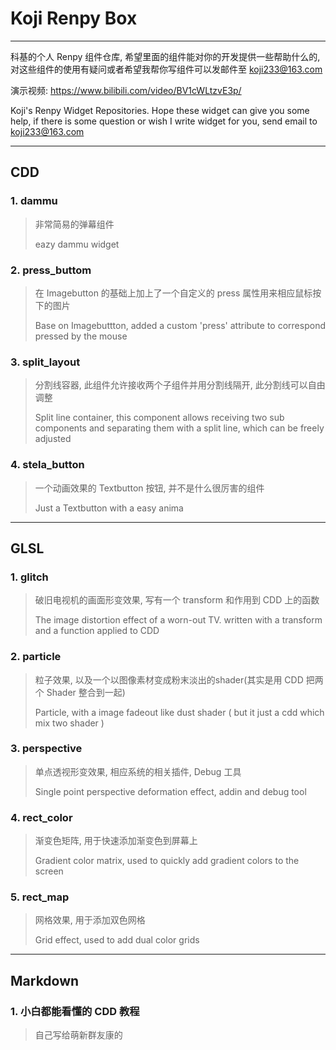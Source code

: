 # Koji Renpy Box

---

科基的个人 Renpy 组件仓库, 希望里面的组件能对你的开发提供一些帮助什么的, 对这些组件的使用有疑问或者希望我帮你写组件可以发邮件至 koji233@163.com

演示视频: https://www.bilibili.com/video/BV1cWLtzvE3p/

Koji's Renpy Widget Repositories. Hope these widget can give you some help, if there is some question or wish I write widget for you, send email to koji233@163.com

---

## CDD

### 1. dammu

>   非常简易的弹幕组件
>
>   eazy dammu widget

### 2. press_buttom

>   在 Imagebutton 的基础上加上了一个自定义的 press 属性用来相应鼠标按下的图片
>
>   Base on Imagebuttton, added a custom 'press' attribute to correspond pressed by the mouse

### 3. split_layout

>   分割线容器, 此组件允许接收两个子组件并用分割线隔开, 此分割线可以自由调整
>
>   Split line container, this component allows receiving two sub components and separating them with a split line, which can be freely adjusted

### 4. stela_button

>   一个动画效果的 Textbutton 按钮, 并不是什么很厉害的组件
>
>   Just a Textbutton with a easy anima

---

## GLSL

### 1. glitch

>   破旧电视机的画面形变效果, 写有一个 transform 和作用到 CDD 上的函数
>
>   The image distortion effect of a worn-out TV. written with a transform and a function applied to CDD

### 2. particle

>   粒子效果, 以及一个以图像素材变成粉末淡出的shader(其实是用 CDD 把两个 Shader 整合到一起)
>
>   Particle, with a image fadeout like dust shader ( but it just a cdd which mix two shader )

### 3. perspective

>   单点透视形变效果, 相应系统的相关插件, Debug 工具
>
>   Single point perspective deformation effect, addin and debug tool

### 4. rect_color

>   渐变色矩阵, 用于快速添加渐变色到屏幕上
>
>   Gradient color matrix, used to quickly add gradient colors to the screen

### 5. rect_map

>   网格效果, 用于添加双色网格
>
>   Grid effect, used to add dual color grids

---

## Markdown

### 1. 小白都能看懂的 CDD 教程

>   自己写给萌新群友康的